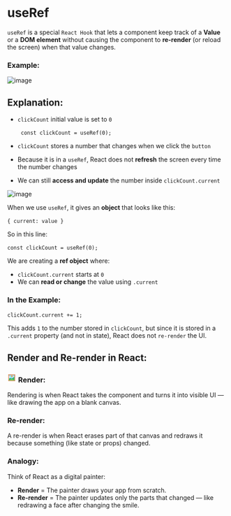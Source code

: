# useRef

`useRef` is a special `React Hook` that lets a component keep track of a **Value** or a **DOM element** without causing the component to **re-render** (or reload the screen) when that value changes.

### Example:
![image](https://github.com/user-attachments/assets/29fe33db-e09a-44e5-8e58-4c00a2c8d7b5)

## Explanation:
 - `clickCount` initial value is set to `0`
   
   ```
    const clickCount = useRef(0);
   ```   
 - `clickCount` stores a number that changes when we click the `button`
 - Because it is in a `useRef`, React does not **refresh** the screen every time the number changes
 - We can still **access and update** the number inside `clickCount.current`
   
![image](https://github.com/user-attachments/assets/6826b450-306c-4e47-8e48-8ea7fa4c49da)

When we use `useRef`, it gives an **object** that looks like this:
```
{ current: value }
```
So in this line:

```
const clickCount = useRef(0);
```

We are creating a **ref object** where:
 - `clickCount.current` starts at `0`
 - We can **read or change** the value using `.current`
   
### In the Example:
```
clickCount.current += 1;
```
This adds `1` to the number stored in `clickCount`, but since it is stored in a `.current` property (and not in state), React does not `re-render` the UI.

## Render and Re-render in React:
###  ![GitHub Icon](https://github.com/RubiyaHud/useState-useRef-React/blob/main/render.png) Render:
Rendering is when React takes the component and turns it into visible UI — like drawing the app on a blank canvas.
### Re-render:
A re-render is when React erases part of that canvas and redraws it because something (like state or props) changed.

### Analogy:
Think of React as a digital painter:
 - **Render** = The painter draws your app from scratch.
 - **Re-render** = The painter updates only the parts that changed — like redrawing a face after changing the smile.


